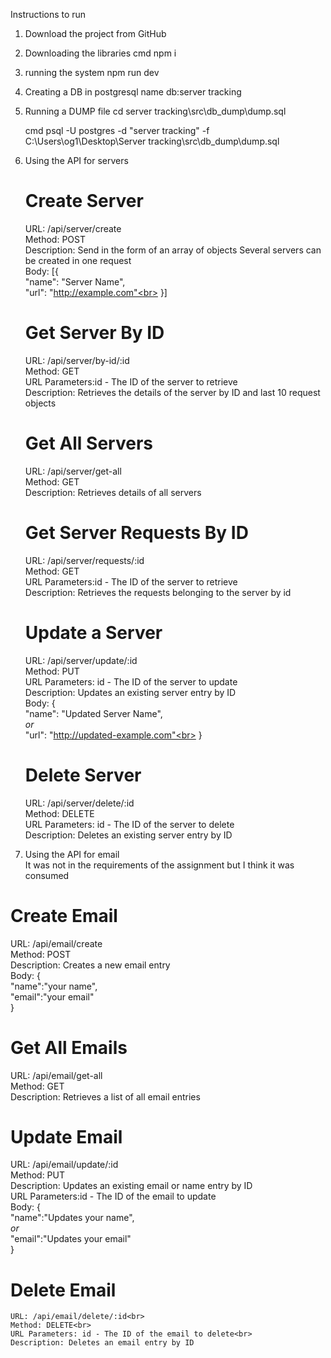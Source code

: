 Instructions to run

1. Download the project from GitHub

2. Downloading the libraries
   cmd npm i
   
3. running the system
   npm run dev

4. Creating a DB in postgresql
   name db:server tracking

5. Running a DUMP file
   cd server tracking\src\db_dump\dump.sql
   
   cmd psql -U postgres -d "server tracking" -f C:\Users\og1\Desktop\Server tracking\src\db_dump\dump.sql

6. Using the API for servers

   # Create Server
    URL: /api/server/create<br>
    Method: POST<br>
    Description: Send in the form of an array of objects Several servers can be created in one request<br>
    Body: [{<br>
    "name": "Server Name",<br>
    "url": "http://example.com"<br>
    }]

   # Get Server By ID
    URL: /api/server/by-id/:id <br>
    Method: GET <br>
    URL Parameters:id - The ID of the server to retrieve <br>
    Description: Retrieves the details of the server by ID and last 10 request objects

   # Get All Servers
    URL: /api/server/get-all <br>
    Method: GET <br>
    Description: Retrieves details of all servers    

   # Get Server Requests By ID
    URL: /api/server/requests/:id <br>
    Method: GET <br>
    URL Parameters:id - The ID of the server to retrieve <br>
    Description: Retrieves the requests belonging to the server by id

   # Update a Server
    URL: /api/server/update/:id <br>
    Method: PUT <br>
    URL Parameters: id - The ID of the server to update <br>
    Description: Updates an existing server entry by ID <br>
    Body: {<br>
    "name": "Updated Server Name",<br>
    *or*<br>
    "url": "http://updated-example.com"<br>
    }

   # Delete Server
    URL: /api/server/delete/:id <br>
    Method: DELETE <br>
    URL Parameters: id - The ID of the server to delete <br>
    Description: Deletes an existing server entry by ID 

7.  Using the API for email <br>
    It was not in the requirements of the assignment but I think it was consumed <br>

   # Create Email
   URL: /api/email/create<br>
    Method: POST<br>
    Description: Creates a new email entry<br>
    Body: { <br>
    "name":"your name", <br>
    "email":"your email" <br>
    }

   # Get All Emails
   URL: /api/email/get-all<br>
    Method: GET<br>
    Description: Retrieves a list of all email entries<br>

   # Update Email
   URL: /api/email/update/:id<br>
    Method: PUT<br>
    Description: Updates an existing email or name entry by ID<br>
    URL Parameters:id - The ID of the email to update<br>
    Body: {<br>
    "name":"Updates your name",<br>
    *or*<br>
    "email":"Updates your email"<br>
    }

   # Delete Email
    URL: /api/email/delete/:id<br>
    Method: DELETE<br>
    URL Parameters: id - The ID of the email to delete<br>
    Description: Deletes an email entry by ID




